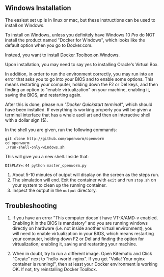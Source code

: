 
Windows Installation
--------------------
The easiest set up is in linux or mac, but these instructions can be used to install on Windows.

To install on Windows, unless you definitely have Windows 10 *Pro* do NOT install the product named "Docker for Windows", which looks like the default option when you go to Docker.com.

Instead, you want to install [Docker Toolbox on Windows](https://docs.docker.com/toolbox/toolbox_install_windows/).

Upon installation, you may need to say yes to installing Oracle's Virtual Box.

In addition, in order to run the environment correctly, you may run into an error that asks you to go into your BIOS and to enable some options.  This means restarting your computer, holding down the F2 or Del keys, and then finding an option to "enable virtualization" on your machine, enabling it, saving the BIOS, and restarting again.

After this is done, please run *"Docker Quickstart terminal"*, which should have been installed.  If everything is working properly you will be given a terminal interface that has a whale ascii art and then an interactive shell with a dollar sign ($).

In the shell you are given, run the following commands:

```
git clone http://github.com/openworm/openworm
cd openworm
./run-shell-only-windows.sh
```

This will give you a new shell.  Inside that:

```
DISPLAY=:44 python master_openworm.py
```

1. About 5-10 minutes of output will display on the screen as the steps run.
2. The simulation will end.  Exit the container with `exit` and run `stop.sh` on your system to clean up the running container.
3. Inspect the output in the `output` directory.

Troubleshooting
---------------

1. If you have an error "This computer doesn't have VT-X/AMD-v enabled.  Enabling it in the BIOS is mandatory" and you are running windows directly on hardware (i.e. not inside another virtual environment), you will need to enable virtualization in your BIOS, which means restarting your computer, holding down F2 or Del and finding the option for virtualization; enabling it, saving and restarting your machine.

2. When in doubt, try to run a different image.  Open Kitematic and Click "Create" next to "hello-world-nginx".  If you get "Voila! Your nginx container is running!", then at least your Docker environment is working OK.  If not, try reinstalling Docker Toolbox.